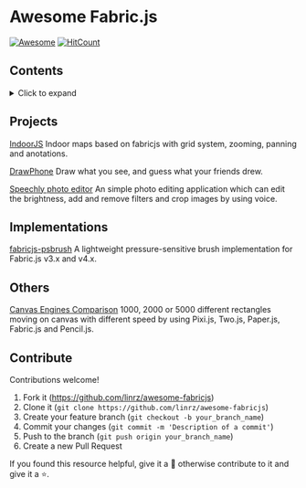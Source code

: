 # Awesome Fabric.js

[![Awesome](https://awesome.re/badge.svg)](https://github.com/linrz/awesome-fabricjs)
[![HitCount](http://hits.dwyl.com/linrz/awesome-fabricjs.svg)](http://hits.dwyl.com/linrz/awesome-fabricjs)

## Contents
<details>
    <summary>Click to expand</summary>
- [Awesome Fabric.js](#awesome-fabricjs)
  - [Projects](#projects)
  - [Implementations](#implementations)
  - [Others](#others)
  - [Contribute](#contribute)
</details>

## Projects
[IndoorJS](https://github.com/mudin/indoorjs) Indoor maps based on fabricjs with grid system, zooming, panning and anotations.

[DrawPhone](https://github.com/tannerkrewson/drawphone/) Draw what you see, and guess what your friends drew.

[Speechly photo editor](https://github.com/speechly/photo-editor-demo) An simple photo editing application which can edit the brightness, add and remove filters and crop images by using voice.

## Implementations
[fabricjs-psbrush](https://github.com/arch-inc/fabricjs-psbrush) A lightweight pressure-sensitive brush implementation for Fabric.js v3.x and v4.x.

## Others
[Canvas Engines Comparison](https://github.com/slaylines/canvas-engines-comparison) 1000, 2000 or 5000 different rectangles moving on canvas with different speed by using Pixi.js, Two.js, Paper.js, Fabric.js and Pencil.js.

## Contribute
Contributions welcome!

1.  Fork it (<https://github.com/linrz/awesome-fabricjs>)
2.  Clone it (`git clone https://github.com/linrz/awesome-fabricjs`)
3.  Create your feature branch (`git checkout -b your_branch_name`)
4.  Commit your changes (`git commit -m 'Description of a commit'`)
5.  Push to the branch (`git push origin your_branch_name`)
6.  Create a new Pull Request

If you found this resource helpful, give it a 🌟 otherwise contribute to it and give it a ⭐️.